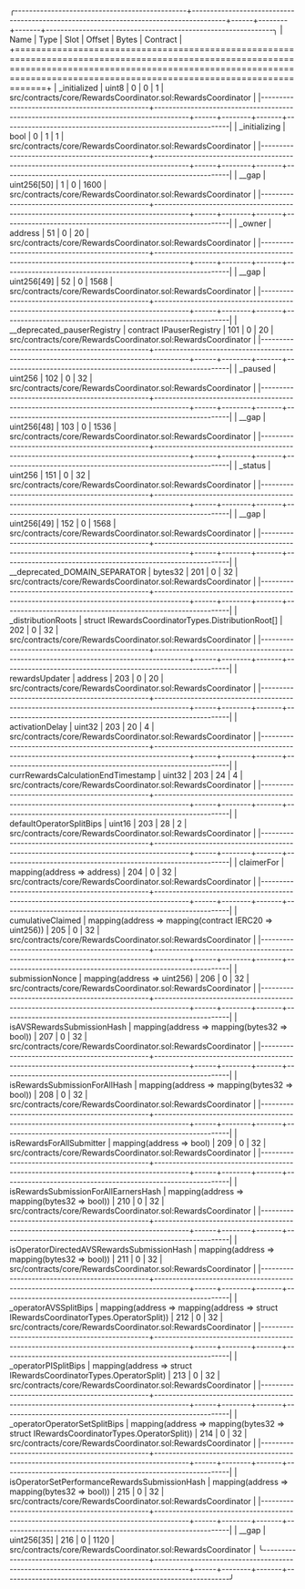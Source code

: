 
╭-----------------------------------------------+---------------------------------------------------------------------------------------+------+--------+-------+--------------------------------------------------------------╮
| Name                                          | Type                                                                                  | Slot | Offset | Bytes | Contract                                                     |
+==============================================================================================================================================================================================================================+
| _initialized                                  | uint8                                                                                 | 0    | 0      | 1     | src/contracts/core/RewardsCoordinator.sol:RewardsCoordinator |
|-----------------------------------------------+---------------------------------------------------------------------------------------+------+--------+-------+--------------------------------------------------------------|
| _initializing                                 | bool                                                                                  | 0    | 1      | 1     | src/contracts/core/RewardsCoordinator.sol:RewardsCoordinator |
|-----------------------------------------------+---------------------------------------------------------------------------------------+------+--------+-------+--------------------------------------------------------------|
| __gap                                         | uint256[50]                                                                           | 1    | 0      | 1600  | src/contracts/core/RewardsCoordinator.sol:RewardsCoordinator |
|-----------------------------------------------+---------------------------------------------------------------------------------------+------+--------+-------+--------------------------------------------------------------|
| _owner                                        | address                                                                               | 51   | 0      | 20    | src/contracts/core/RewardsCoordinator.sol:RewardsCoordinator |
|-----------------------------------------------+---------------------------------------------------------------------------------------+------+--------+-------+--------------------------------------------------------------|
| __gap                                         | uint256[49]                                                                           | 52   | 0      | 1568  | src/contracts/core/RewardsCoordinator.sol:RewardsCoordinator |
|-----------------------------------------------+---------------------------------------------------------------------------------------+------+--------+-------+--------------------------------------------------------------|
| __deprecated_pauserRegistry                   | contract IPauserRegistry                                                              | 101  | 0      | 20    | src/contracts/core/RewardsCoordinator.sol:RewardsCoordinator |
|-----------------------------------------------+---------------------------------------------------------------------------------------+------+--------+-------+--------------------------------------------------------------|
| _paused                                       | uint256                                                                               | 102  | 0      | 32    | src/contracts/core/RewardsCoordinator.sol:RewardsCoordinator |
|-----------------------------------------------+---------------------------------------------------------------------------------------+------+--------+-------+--------------------------------------------------------------|
| __gap                                         | uint256[48]                                                                           | 103  | 0      | 1536  | src/contracts/core/RewardsCoordinator.sol:RewardsCoordinator |
|-----------------------------------------------+---------------------------------------------------------------------------------------+------+--------+-------+--------------------------------------------------------------|
| _status                                       | uint256                                                                               | 151  | 0      | 32    | src/contracts/core/RewardsCoordinator.sol:RewardsCoordinator |
|-----------------------------------------------+---------------------------------------------------------------------------------------+------+--------+-------+--------------------------------------------------------------|
| __gap                                         | uint256[49]                                                                           | 152  | 0      | 1568  | src/contracts/core/RewardsCoordinator.sol:RewardsCoordinator |
|-----------------------------------------------+---------------------------------------------------------------------------------------+------+--------+-------+--------------------------------------------------------------|
| __deprecated_DOMAIN_SEPARATOR                 | bytes32                                                                               | 201  | 0      | 32    | src/contracts/core/RewardsCoordinator.sol:RewardsCoordinator |
|-----------------------------------------------+---------------------------------------------------------------------------------------+------+--------+-------+--------------------------------------------------------------|
| _distributionRoots                            | struct IRewardsCoordinatorTypes.DistributionRoot[]                                    | 202  | 0      | 32    | src/contracts/core/RewardsCoordinator.sol:RewardsCoordinator |
|-----------------------------------------------+---------------------------------------------------------------------------------------+------+--------+-------+--------------------------------------------------------------|
| rewardsUpdater                                | address                                                                               | 203  | 0      | 20    | src/contracts/core/RewardsCoordinator.sol:RewardsCoordinator |
|-----------------------------------------------+---------------------------------------------------------------------------------------+------+--------+-------+--------------------------------------------------------------|
| activationDelay                               | uint32                                                                                | 203  | 20     | 4     | src/contracts/core/RewardsCoordinator.sol:RewardsCoordinator |
|-----------------------------------------------+---------------------------------------------------------------------------------------+------+--------+-------+--------------------------------------------------------------|
| currRewardsCalculationEndTimestamp            | uint32                                                                                | 203  | 24     | 4     | src/contracts/core/RewardsCoordinator.sol:RewardsCoordinator |
|-----------------------------------------------+---------------------------------------------------------------------------------------+------+--------+-------+--------------------------------------------------------------|
| defaultOperatorSplitBips                      | uint16                                                                                | 203  | 28     | 2     | src/contracts/core/RewardsCoordinator.sol:RewardsCoordinator |
|-----------------------------------------------+---------------------------------------------------------------------------------------+------+--------+-------+--------------------------------------------------------------|
| claimerFor                                    | mapping(address => address)                                                           | 204  | 0      | 32    | src/contracts/core/RewardsCoordinator.sol:RewardsCoordinator |
|-----------------------------------------------+---------------------------------------------------------------------------------------+------+--------+-------+--------------------------------------------------------------|
| cumulativeClaimed                             | mapping(address => mapping(contract IERC20 => uint256))                               | 205  | 0      | 32    | src/contracts/core/RewardsCoordinator.sol:RewardsCoordinator |
|-----------------------------------------------+---------------------------------------------------------------------------------------+------+--------+-------+--------------------------------------------------------------|
| submissionNonce                               | mapping(address => uint256)                                                           | 206  | 0      | 32    | src/contracts/core/RewardsCoordinator.sol:RewardsCoordinator |
|-----------------------------------------------+---------------------------------------------------------------------------------------+------+--------+-------+--------------------------------------------------------------|
| isAVSRewardsSubmissionHash                    | mapping(address => mapping(bytes32 => bool))                                          | 207  | 0      | 32    | src/contracts/core/RewardsCoordinator.sol:RewardsCoordinator |
|-----------------------------------------------+---------------------------------------------------------------------------------------+------+--------+-------+--------------------------------------------------------------|
| isRewardsSubmissionForAllHash                 | mapping(address => mapping(bytes32 => bool))                                          | 208  | 0      | 32    | src/contracts/core/RewardsCoordinator.sol:RewardsCoordinator |
|-----------------------------------------------+---------------------------------------------------------------------------------------+------+--------+-------+--------------------------------------------------------------|
| isRewardsForAllSubmitter                      | mapping(address => bool)                                                              | 209  | 0      | 32    | src/contracts/core/RewardsCoordinator.sol:RewardsCoordinator |
|-----------------------------------------------+---------------------------------------------------------------------------------------+------+--------+-------+--------------------------------------------------------------|
| isRewardsSubmissionForAllEarnersHash          | mapping(address => mapping(bytes32 => bool))                                          | 210  | 0      | 32    | src/contracts/core/RewardsCoordinator.sol:RewardsCoordinator |
|-----------------------------------------------+---------------------------------------------------------------------------------------+------+--------+-------+--------------------------------------------------------------|
| isOperatorDirectedAVSRewardsSubmissionHash    | mapping(address => mapping(bytes32 => bool))                                          | 211  | 0      | 32    | src/contracts/core/RewardsCoordinator.sol:RewardsCoordinator |
|-----------------------------------------------+---------------------------------------------------------------------------------------+------+--------+-------+--------------------------------------------------------------|
| _operatorAVSSplitBips                         | mapping(address => mapping(address => struct IRewardsCoordinatorTypes.OperatorSplit)) | 212  | 0      | 32    | src/contracts/core/RewardsCoordinator.sol:RewardsCoordinator |
|-----------------------------------------------+---------------------------------------------------------------------------------------+------+--------+-------+--------------------------------------------------------------|
| _operatorPISplitBips                          | mapping(address => struct IRewardsCoordinatorTypes.OperatorSplit)                     | 213  | 0      | 32    | src/contracts/core/RewardsCoordinator.sol:RewardsCoordinator |
|-----------------------------------------------+---------------------------------------------------------------------------------------+------+--------+-------+--------------------------------------------------------------|
| _operatorOperatorSetSplitBips                 | mapping(address => mapping(bytes32 => struct IRewardsCoordinatorTypes.OperatorSplit)) | 214  | 0      | 32    | src/contracts/core/RewardsCoordinator.sol:RewardsCoordinator |
|-----------------------------------------------+---------------------------------------------------------------------------------------+------+--------+-------+--------------------------------------------------------------|
| isOperatorSetPerformanceRewardsSubmissionHash | mapping(address => mapping(bytes32 => bool))                                          | 215  | 0      | 32    | src/contracts/core/RewardsCoordinator.sol:RewardsCoordinator |
|-----------------------------------------------+---------------------------------------------------------------------------------------+------+--------+-------+--------------------------------------------------------------|
| __gap                                         | uint256[35]                                                                           | 216  | 0      | 1120  | src/contracts/core/RewardsCoordinator.sol:RewardsCoordinator |
╰-----------------------------------------------+---------------------------------------------------------------------------------------+------+--------+-------+--------------------------------------------------------------╯

